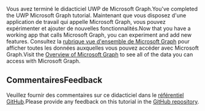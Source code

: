 <!-- markdownlint-disable MD002 MD041 -->

<span data-ttu-id="5a6a3-101">Vous avez terminé le didacticiel UWP de Microsoft Graph.</span><span class="sxs-lookup"><span data-stu-id="5a6a3-101">You've completed the UWP Microsoft Graph tutorial.</span></span> <span data-ttu-id="5a6a3-102">Maintenant que vous disposez d'une application de travail qui appelle Microsoft Graph, vous pouvez expérimenter et ajouter de nouvelles fonctionnalités.</span><span class="sxs-lookup"><span data-stu-id="5a6a3-102">Now that you have a working app that calls Microsoft Graph, you can experiment and add new features.</span></span> <span data-ttu-id="5a6a3-103">Consultez la [rubrique vue d'ensemble de Microsoft Graph](/graph/overview) pour afficher toutes les données auxquelles vous pouvez accéder avec Microsoft Graph.</span><span class="sxs-lookup"><span data-stu-id="5a6a3-103">Visit the [Overview of Microsoft Graph](/graph/overview) to see all of the data you can access with Microsoft Graph.</span></span>

## <a name="feedback"></a><span data-ttu-id="5a6a3-104">Commentaires</span><span class="sxs-lookup"><span data-stu-id="5a6a3-104">Feedback</span></span>

<span data-ttu-id="5a6a3-105">Veuillez fournir des commentaires sur ce didacticiel dans le [référentiel GitHub](https://github.com/microsoftgraph/msgraph-training-uwp).</span><span class="sxs-lookup"><span data-stu-id="5a6a3-105">Please provide any feedback on this tutorial in the [GitHub repository](https://github.com/microsoftgraph/msgraph-training-uwp).</span></span>